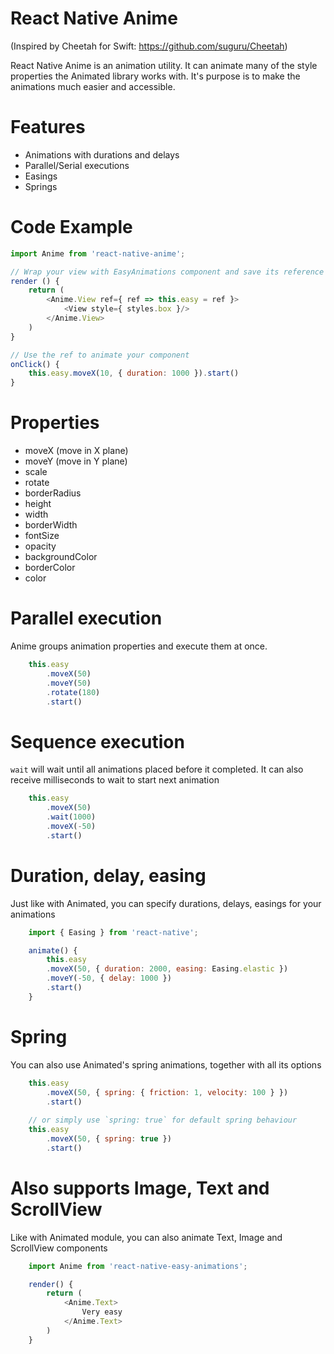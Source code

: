 # React Native Anime
(Inspired by Cheetah for Swift: https://github.com/suguru/Cheetah)

React Native Anime is an animation utility. It can animate many of the style properties the Animated library works with. It's purpose is to make the animations much easier and accessible.

# Features
* Animations with durations and delays
* Parallel/Serial executions
* Easings
* Springs

# Code Example
```javascript
import Anime from 'react-native-anime';

// Wrap your view with EasyAnimations component and save its reference
render () {
    return (
        <Anime.View ref={ ref => this.easy = ref }>
            <View style={ styles.box }/>
        </Anime.View>
    )
}

// Use the ref to animate your component
onClick() {
    this.easy.moveX(10, { duration: 1000 }).start()
}
```

# Properties

* moveX (move in X plane)
* moveY (move in Y plane)
* scale
* rotate
* borderRadius
* height
* width
* borderWidth
* fontSize
* opacity
* backgroundColor
* borderColor
* color

# Parallel execution
Anime groups animation properties and execute them at once.

```javascript
    this.easy
        .moveX(50)
        .moveY(50)
        .rotate(180)
        .start()
```

# Sequence execution
`wait` will wait until all animations placed before it completed. It can also receive milliseconds to wait to start next animation

```javascript
    this.easy
        .moveX(50)
        .wait(1000)
        .moveX(-50)
        .start()
```

# Duration, delay, easing
Just like with Animated, you can specify durations, delays, easings for your animations

```javascript
    import { Easing } from 'react-native';

    animate() {
        this.easy
        .moveX(50, { duration: 2000, easing: Easing.elastic })
        .moveY(-50, { delay: 1000 })
        .start()
    }
```

# Spring
You can also use Animated's spring animations, together with all its options

```javascript
    this.easy
        .moveX(50, { spring: { friction: 1, velocity: 100 } })
        .start()
        
    // or simply use `spring: true` for default spring behaviour
    this.easy
        .moveX(50, { spring: true })
        .start()
```

# Also supports Image, Text and ScrollView
Like with Animated module, you can also animate Text, Image and ScrollView components

```javascript
    import Anime from 'react-native-easy-animations';

    render() {
        return (
            <Anime.Text>
                Very easy
            </Anime.Text>
        )
    }
```
